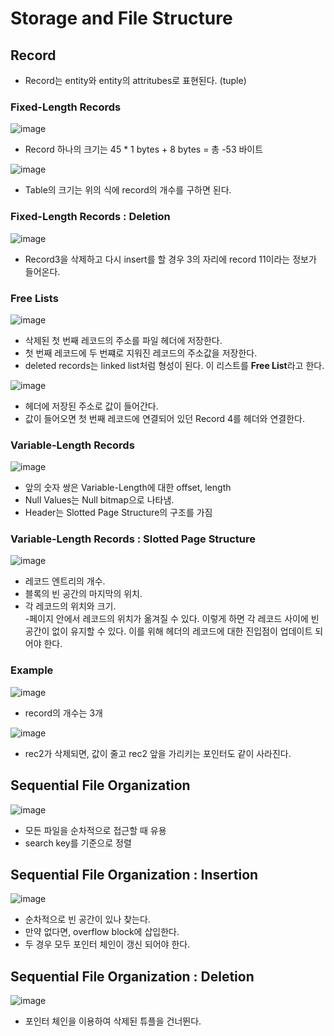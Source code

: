 # Storage and File Structure  

## Record  
- Record는 entity와 entity의 attritubes로 표현된다. (tuple)  

### Fixed-Length Records  

![image](https://user-images.githubusercontent.com/32921115/106253157-784fb380-625a-11eb-9989-0437646235a0.png)

- Record 하나의 크기는 45 * 1 bytes + 8 bytes = 총 -53 바이트  
 
![image](https://user-images.githubusercontent.com/32921115/106253543-f613bf00-625a-11eb-9a7e-87198ab8f5c7.png)

- Table의 크기는 위의 식에 record의 개수를 구하면 된다.  

### Fixed-Length Records : Deletion  

![image](https://user-images.githubusercontent.com/32921115/106253768-44c15900-625b-11eb-912d-32fedfd84a3a.png)

- Record3을 삭제하고 다시 insert를 할 경우 3의 자리에 record 11이라는 정보가 들어온다.  

### Free Lists  

![image](https://user-images.githubusercontent.com/32921115/106254061-a255a580-625b-11eb-9284-bb09ece75580.png)

- 삭제된 첫 번째 레코드의 주소를 파일 헤더에 저장한다.  
- 첫 번째 레코드에 두 번쨰로 지워진 레코드의 주소값을 저장한다.  
- deleted records는 linked list처럼 형성이 된다. 이 리스트를 **Free List**라고 한다.  

![image](https://user-images.githubusercontent.com/32921115/106254682-59eab780-625c-11eb-8504-45f53c5a9cb0.png)

- 헤더에 저장된 주소로 값이 들어간다.  
- 값이 들어오면 첫 번째 레코드에 연결되어 있던 Record 4를 헤더와 연결한다.  

### Variable-Length Records  

![image](https://user-images.githubusercontent.com/32921115/106256128-3aed2500-625e-11eb-8e15-ad880b32703c.png)

- 앞의 숫자 쌍은 Variable-Length에 대한 offset, length    
- Null Values는 Null bitmap으로 나타냄.  
- Header는 Slotted Page Structure의 구조를 가짐  

### Variable-Length Records : Slotted Page Structure  

![image](https://user-images.githubusercontent.com/32921115/106256456-a6cf8d80-625e-11eb-8779-69c96c74d3b0.png)

- 레코드 엔트리의 개수.  
- 블록의 빈 공간의 마지막의 위치.  
- 각 레코드의 위치와 크기.  
-페이지 안에서 레코드의 위치가 옮겨질 수 있다. 이렇게 하면 각 레코드 사이에 빈 공간이 없이 유지할 수 있다. 이를 위해 헤더의 레코드에 대한 진입점이 업데이트 되어야 한다.  

### Example  

![image](https://user-images.githubusercontent.com/32921115/106256697-f57d2780-625e-11eb-9f63-9749247ca2a8.png)

- record의 개수는 3개  

![image](https://user-images.githubusercontent.com/32921115/106256842-26f5f300-625f-11eb-85c6-3acfa44474b7.png)

- rec2가 삭제되면, 값이 줄고 rec2 앞을 가리키는 포인터도 같이 사라진다.  

## Sequential File Organization  

![image](https://user-images.githubusercontent.com/32921115/106257123-7c320480-625f-11eb-93fd-0b41e72b7038.png)

- 모든 파일을 순차적으로 접근할 때 유용  
- search key를 기준으로 정렬  

## Sequential File Organization : Insertion  

![image](https://user-images.githubusercontent.com/32921115/106257370-cb783500-625f-11eb-95ef-7b140a92d747.png)

- 순차적으로 빈 공간이 있나 찾는다.  
- 만약 없다면, overflow block에 삽입한다.  
- 두 경우 모두 포인터 체인이 갱신 되어야 한다.  

## Sequential File Organization : Deletion  

![image](https://user-images.githubusercontent.com/32921115/106257403-d337d980-625f-11eb-8d67-ed5677f1462a.png)

- 포인터 체인을 이용하여 삭제된 튜플을 건너뛴다.  


